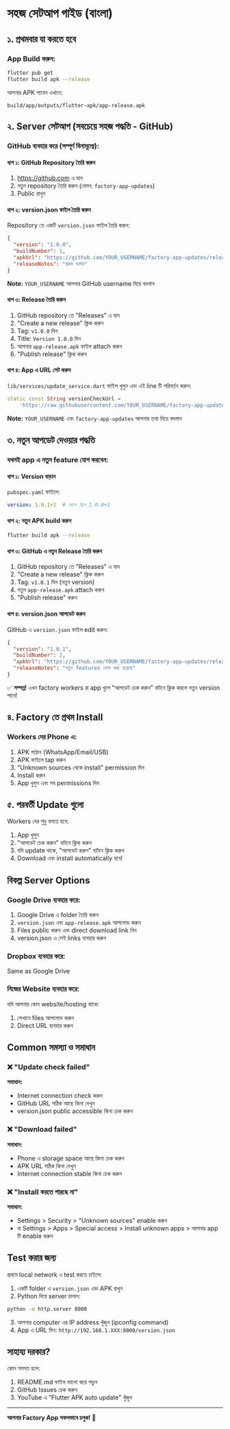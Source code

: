 # সহজ সেটআপ গাইড (বাংলা)

## ১. প্রথমবার যা করতে হবে

### App Build করুন:
```bash
flutter pub get
flutter build apk --release
```

আপনার APK পাবেন এখানে:
```
build/app/outputs/flutter-apk/app-release.apk
```

## ২. Server সেটআপ (সবচেয়ে সহজ পদ্ধতি - GitHub)

### GitHub ব্যবহার করে (সম্পূর্ণ বিনামূল্যে):

#### ধাপ ১: GitHub Repository তৈরি করুন
1. https://github.com এ যান
2. নতুন repository তৈরি করুন (যেমন: `factory-app-updates`)
3. Public রাখুন

#### ধাপ ২: version.json ফাইল তৈরি করুন
Repository তে একটি `version.json` ফাইল তৈরি করুন:

```json
{
  "version": "1.0.0",
  "buildNumber": 1,
  "apkUrl": "https://github.com/YOUR_USERNAME/factory-app-updates/releases/download/v1.0.0/app-release.apk",
  "releaseNotes": "প্রথম ভার্সন"
}
```

**Note:** `YOUR_USERNAME` আপনার GitHub username দিয়ে বদলান

#### ধাপ ৩: Release তৈরি করুন
1. GitHub repository তে "Releases" এ যান
2. "Create a new release" ক্লিক করুন
3. Tag: `v1.0.0` দিন
4. Title: `Version 1.0.0` দিন
5. আপনার `app-release.apk` ফাইল attach করুন
6. "Publish release" ক্লিক করুন

#### ধাপ ৪: App এ URL সেট করুন

`lib/services/update_service.dart` ফাইল খুলুন এবং এই line টি পরিবর্তন করুন:

```dart
static const String versionCheckUrl =
    'https://raw.githubusercontent.com/YOUR_USERNAME/factory-app-updates/main/version.json';
```

**Note:** `YOUR_USERNAME` এবং `factory-app-updates` আপনার তথ্য দিয়ে বদলান

## ৩. নতুন আপডেট দেওয়ার পদ্ধতি

### যখনই app এ নতুন feature যোগ করবেন:

#### ধাপ ১: Version বাড়ান
`pubspec.yaml` ফাইলে:
```yaml
version: 1.0.1+2  # আগে ছিল 1.0.0+1
```

#### ধাপ ২: নতুন APK build করুন
```bash
flutter build apk --release
```

#### ধাপ ৩: GitHub এ নতুন Release তৈরি করুন
1. GitHub repository তে "Releases" এ যান
2. "Create a new release" ক্লিক করুন
3. Tag: `v1.0.1` দিন (নতুন version)
4. নতুন `app-release.apk` attach করুন
5. "Publish release" করুন

#### ধাপ ৪: version.json আপডেট করুন
GitHub এ `version.json` ফাইল edit করুন:

```json
{
  "version": "1.0.1",
  "buildNumber": 2,
  "apkUrl": "https://github.com/YOUR_USERNAME/factory-app-updates/releases/download/v1.0.1/app-release.apk",
  "releaseNotes": "নতুন features যোগ করা হয়েছে"
}
```

✅ **সম্পন্ন!** এখন factory workers রা app খুলে "আপডেট চেক করুন" বাটনে ক্লিক করলে নতুন version পাবে!

## ৪. Factory তে প্রথম Install

### Workers দের Phone এ:

1. APK পাঠান (WhatsApp/Email/USB)
2. APK ফাইলে tap করুন
3. "Unknown sources থেকে install" permission দিন
4. Install করুন
5. App খুলুন এবং সব permissions দিন

## ৫. পরবর্তী Update গুলো

Workers দের শুধু বলতে হবে:
1. App খুলুন
2. "আপডেট চেক করুন" বাটনে ক্লিক করুন
3. যদি update থাকে, "আপডেট করুন" বাটনে ক্লিক করুন
4. Download এবং install automatically হবে!

## বিকল্প Server Options

### Google Drive ব্যবহার করে:

1. Google Drive এ folder তৈরি করুন
2. `version.json` এবং `app-release.apk` আপলোড করুন
3. Files public করুন এবং direct download link নিন
4. version.json এ সেই links ব্যবহার করুন

### Dropbox ব্যবহার করে:

Same as Google Drive

### নিজের Website ব্যবহার করে:

যদি আপনার কোন website/hosting থাকে:
1. সেখানে files আপলোড করুন
2. Direct URL ব্যবহার করুন

## Common সমস্যা ও সমাধান

### ❌ "Update check failed"
**সমাধান:**
- Internet connection check করুন
- GitHub URL সঠিক আছে কিনা দেখুন
- version.json public accessible কিনা চেক করুন

### ❌ "Download failed"
**সমাধান:**
- Phone এ storage space আছে কিনা চেক করুন
- APK URL সঠিক কিনা দেখুন
- Internet connection stable কিনা চেক করুন

### ❌ "Install করতে পারছে না"
**সমাধান:**
- Settings > Security > "Unknown sources" enable করুন
- বা Settings > Apps > Special access > Install unknown apps > আপনার app টি enable করুন

## Test করার জন্য

প্রথমে local network এ test করতে চাইলে:

1. একটি folder এ `version.json` এবং APK রাখুন
2. Python দিয়ে server চালান:
```bash
python -m http.server 8000
```
3. আপনার computer এর IP address খুঁজুন (ipconfig command)
4. App এ URL দিন: `http://192.168.1.XXX:8000/version.json`

## সাহায্য দরকার?

কোন সমস্যা হলে:
1. README.md ফাইল ভালো করে পড়ুন
2. GitHub Issues চেক করুন
3. YouTube এ "Flutter APK auto update" খুঁজুন

---

**আপনার Factory App সফলভাবে চলুক! 🎉**
